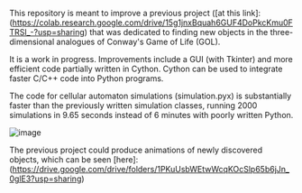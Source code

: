 
This repository is meant to improve a previous project ([at this link]: (https://colab.research.google.com/drive/15g1jnxBquah6GUF4DoPkcKmu0FTRSl_-?usp=sharing) that was dedicated to finding new objects in the three-dimensional analogues of Conway's Game of Life (GOL).

It is a work in progress. Improvements include a GUI (with Tkinter) and more efficient code partially written in Cython. Cython can be used to integrate faster C/C++ code into Python programs. 

The code for cellular automaton simulations (simulation.pyx) is substantially faster than the previously written simulation classes, running 2000 simulations in 9.65 seconds instead of 6 minutes with poorly written Python. 

![image](https://user-images.githubusercontent.com/82735611/182790992-e0b990fd-6744-479a-8579-18bb7eae203d.png)

The previous project could produce animations of newly discovered objects, which can be seen [here]: (https://drive.google.com/drive/folders/1PKuUsbWEtwWcqKOcSlp65b6jJn_0glE3?usp=sharing)
